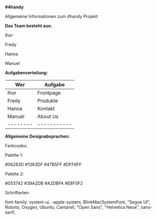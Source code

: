 **#4handy**

Allgemeine Informationen zum 4handy Projekt:

**Das Team besteht aus:**

Ihor

Fredy

Hanna

Manuel


**Aufgabenverteilung:**

| Wer    | Aufgabe   |
|--------|-----------|
| Ihor   | Frontpage |
| Fredy  | Produkte  |
| Hanna  | Kontakt   |
| Manuel | About Us  |
|--------|-----------|


**Allgemeine Designabsprachen:**

Farbcodes:

Palette 1:

#06283D
#1363DF
#47B5FF
#DFF6FF

Palette 2:

#053742
#39A2DB
#A2DBFA
#E8F0F2


Schriftarten:

font-family: system-ui, -apple-system, BlinkMacSystemFont, "Segoe UI", Roboto, Oxygen, Ubuntu, Cantarell, "Open Sans", "Helvetica Neue", sans-serif;
